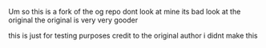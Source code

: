 Um so this is a fork of the og repo dont look at mine its bad look at the original the original is very very gooder

this is just for testing purposes credit to the original author i didnt make this
